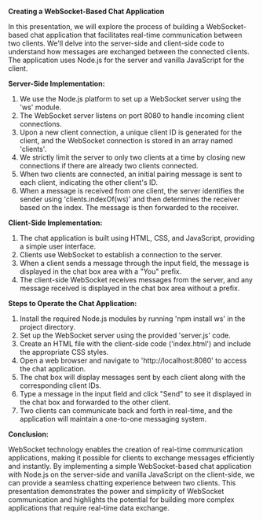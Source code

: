 **Creating a WebSocket-Based Chat Application**

In this presentation, we will explore the process of building a WebSocket-based chat application that facilitates real-time communication between two clients. We'll delve into the server-side and client-side code to understand how messages are exchanged between the connected clients. The application uses Node.js for the server and vanilla JavaScript for the client.

**Server-Side Implementation:**

1. We use the Node.js platform to set up a WebSocket server using the 'ws' module.
2. The WebSocket server listens on port 8080 to handle incoming client connections.
3. Upon a new client connection, a unique client ID is generated for the client, and the WebSocket connection is stored in an array named 'clients'.
4. We strictly limit the server to only two clients at a time by closing new connections if there are already two clients connected.
5. When two clients are connected, an initial pairing message is sent to each client, indicating the other client's ID.
6. When a message is received from one client, the server identifies the sender using 'clients.indexOf(ws)' and then determines the receiver based on the index. The message is then forwarded to the receiver.

**Client-Side Implementation:**

1. The chat application is built using HTML, CSS, and JavaScript, providing a simple user interface.
2. Clients use WebSocket to establish a connection to the server.
3. When a client sends a message through the input field, the message is displayed in the chat box area with a "You" prefix.
4. The client-side WebSocket receives messages from the server, and any message received is displayed in the chat box area without a prefix.

**Steps to Operate the Chat Application:**

1. Install the required Node.js modules by running 'npm install ws' in the project directory.
2. Set up the WebSocket server using the provided 'server.js' code.
3. Create an HTML file with the client-side code ('index.html') and include the appropriate CSS styles.
4. Open a web browser and navigate to 'http://localhost:8080' to access the chat application.
5. The chat box will display messages sent by each client along with the corresponding client IDs.
6. Type a message in the input field and click "Send" to see it displayed in the chat box and forwarded to the other client.
7. Two clients can communicate back and forth in real-time, and the application will maintain a one-to-one messaging system.

**Conclusion:**

WebSocket technology enables the creation of real-time communication applications, making it possible for clients to exchange messages efficiently and instantly. By implementing a simple WebSocket-based chat application with Node.js on the server-side and vanilla JavaScript on the client-side, we can provide a seamless chatting experience between two clients. This presentation demonstrates the power and simplicity of WebSocket communication and highlights the potential for building more complex applications that require real-time data exchange.
